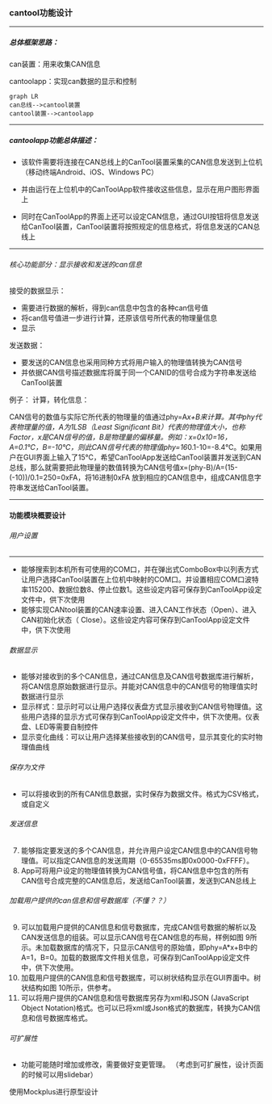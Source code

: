 
### cantool功能设计

---


##### 总体框架思路：

can装置：用来收集CAN信息

cantoolapp：实现can数据的显示和控制


```
graph LR
can总线-->cantool装置
cantool装置-->cantoolapp

```



---
##### cantoolapp功能总体描述：
- 该软件需要将连接在CAN总线上的CanTool装置采集的CAN信息发送到上位机（移动终端Android、iOS、Windows PC）

- 并由运行在上位机中的CanToolApp软件接收这些信息，显示在用户图形界面上
- 同时在CanToolApp的界面上还可以设定CAN信息，通过GUI按钮将信息发送给CanTool装置，CanTool装置将按照规定的信息格式，将信息发送的CAN总线上


---

###### 核心功能部分：显示接收和发送的can信息
接受的数据显示：
- 需要进行数据的解析，得到can信息中包含的各种can信号值
- 将can信号值进一步进行计算，还原该信号所代表的物理量信息
- 显示

发送数据：

- 要发送的CAN信息也采用同种方式将用户输入的物理值转换为CAN信号
- 并依据CAN信号描述数据库将属于同一个CANID的信号合成为字符串发送给CanTool装置

例子：
计算，转化信息：

CAN信号的数值与实际它所代表的物理量的值通过phy=A*x+B来计算。其中phy代表物理量的值，A为1LSB（Least Significant Bit）代表的物理值大小，也称Factor，x是CAN信号的值，B是物理量的偏移量。例如：x=0x10=16， A=0.1℃，B=-10℃，则此CAN信号代表的物理值phy=16*0.1-10=-8.4℃。如果用户在GUI界面上输入了15℃，希望CanToolApp发送给CanTool装置并发送到CAN总线，那么就需要把此物理量的数值转换为CAN信号值x=(phy-B)/A=(15-(-10))/0.1=250=0xFA，将16进制0xFA
放到相应的CAN信息中，组成CAN信息字符串发送给CanTool装置。


---
#### 功能模块概要设计

###### 用户设置

---
- 能够搜索到本机所有可使用的COM口，并在弹出式ComboBox中以列表方式让用户选择CanTool装置在上位机中映射的COM口。并设置相应COM口波特率115200、数据位数8、停止位数1。这些设定内容可保存到CanToolApp设定文件中，供下次使用
- 能够实现CANtool装置的CAN速率设置、进入CAN工作状态（Open）、进入CAN初始化状态（ Close）。这些设定内容可保存到CanToolApp设定文件中，供下次使用



###### 数据显示
- 能够对接收到的多个CAN信息，通过CAN信息及CAN信号数据库进行解析，将CAN信息原始数据进行显示。并能对CAN信息中的CAN信号的物理值实时数据进行显示
- 显示样式：显示时可以让用户选择仪表盘方式显示接收到CAN信号物理值。这些用户选择的显示方式可保存到CanToolApp设定文件中，供下次使用。仪表盘、LED等需要自制控件
- 显示变化曲线：可以让用户选择某些接收到的CAN信号，显示其变化的实时物理值曲线


###### 保存为文件


- 可以将接收到的所有CAN信息数据，实时保存为数据文件。格式为CSV格式，或自定义

###### 发送信息
7.	能够指定要发送的多个CAN信息，并允许用户设定CAN信息中的CAN信号物理值。可以指定CAN信息的发送周期（0-65535ms即0x0000-0xFFFF）。
8.	App可将用户设定的物理值转换为CAN信号值，将CAN信息中包含的所有CAN信号合成完整的CAN信息后，发送给CanTool装置，发送到CAN总线上


###### 加载用户提供的can信息和信号数据库（不懂？？）
9.	可以加载用户提供的CAN信息和信号数据库，完成CAN信号数据的解析以及CAN发送信息的组装。可以显示CAN信号在CAN信息的布局，样例如图 9所示。未加载数据库的情况下，只显示CAN信号的原始值，即phy=A*x+B中的A=1，B=0。加载的数据库文件相关信息，可保存到CanToolApp设定文件中，供下次使用。
10.	加载用户提供的CAN信息和信号数据库，可以树状结构显示在GUI界面中。树状结构如图 10所示，供参考。
11.	可以将用户提供的CAN信息和信号数据库另存为xml和JSON (JavaScript Object Notation)格式。也可以已将xml或Json格式的数据库，转换为CAN信息和信号数据库格式。



###### 可扩展性
- 功能可能随时增加或修改，需要做好变更管理。
（考虑到可扩展性，设计页面的时候可以用slidebar）

使用Mockplus进行原型设计

